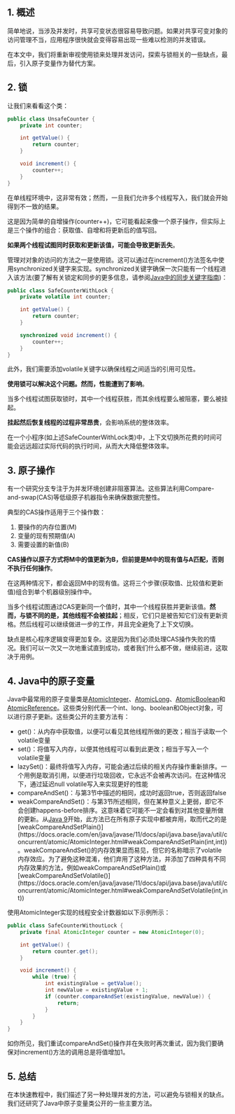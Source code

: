 ## 1. 概述

简单地说，当涉及并发时，共享可变状态很容易导致问题。如果对共享可变对象的访问管理不当，应用程序很快就会变得容易出现一些难以检测的并发错误。

在本文中，我们将重新审视使用锁来处理并发访问，探索与锁相关的一些缺点，最后，引入原子变量作为替代方案。

## 2. 锁

让我们来看看这个类：

```java
public class UnsafeCounter {
    private int counter;

    int getValue() {
        return counter;
    }

    void increment() {
        counter++;
    }
}
```

在单线程环境中，这非常有效；然而，一旦我们允许多个线程写入，我们就会开始得到不一致的结果。

这是因为简单的自增操作(counter++)，它可能看起来像一个原子操作，但实际上是三个操作的组合：获取值、自增和将更新后的值写回。

**如果两个线程试图同时获取和更新该值，可能会导致更新丢失**。

管理对对象的访问的方法之一是使用锁。这可以通过在increment()方法签名中使用synchronized关键字来实现。synchronized关键字确保一次只能有一个线程进入该方法(要了解有关锁定和同步的更多信息，请参阅[Java中的同步关键字指南](https://www.baeldung.com/java-synchronized))：

```java
public class SafeCounterWithLock {
    private volatile int counter;

    int getValue() {
        return counter;
    }

    synchronized void increment() {
        counter++;
    }
}
```

此外，我们需要添加volatile关键字以确保线程之间适当的引用可见性。

**使用锁可以解决这个问题。然而，性能遭到了影响**。

当多个线程试图获取锁时，其中一个线程获胜，而其余线程要么被阻塞，要么被挂起。

**挂起然后恢复线程的过程非常昂贵**，会影响系统的整体效率。

在一个小程序(如上述SafeCounterWithLock类)中，上下文切换所花费的时间可能会远远超过实际代码的执行时间，从而大大降低整体效率。

## 3. 原子操作

有一个研究分支专注于为并发环境创建非阻塞算法。这些算法利用Compare-and-swap(CAS)等低级原子机器指令来确保数据完整性。

典型的CAS操作适用于三个操作数：

1. 要操作的内存位置(M)
2. 变量的现有预期值(A)
3. 需要设置的新值(B)

**CAS操作以原子方式将M中的值更新为B，但前提是M中的现有值与A匹配，否则不执行任何操作**。

在这两种情况下，都会返回M中的现有值。这将三个步骤(获取值、比较值和更新值)组合到单个机器级别操作中。

当多个线程试图通过CAS更新同一个值时，其中一个线程获胜并更新该值。**然而，与锁不同的是，其他线程不会被挂起**；相反，它们只是被告知它们没有更新资格。然后线程可以继续做进一步的工作，并且完全避免了上下文切换。

缺点是核心程序逻辑变得更加复杂。这是因为我们必须处理CAS操作失败的情况。我们可以一次又一次地重试直到成功，或者我们什么都不做，继续前进，这取决于用例。

## 4. Java中的原子变量

Java中最常用的原子变量类是[AtomicInteger](https://docs.oracle.com/en/java/javase/11/docs/api/java.base/java/util/concurrent/atomic/AtomicInteger.html)、[AtomicLong](https://docs.oracle.com/en/java/javase/11/docs/api/java.base/java/util/concurrent/atomic/AtomicLong.html)、[AtomicBoolean](https://docs.oracle.com/en/java/javase/11/docs/api/java.base/java/util/concurrent/atomic/AtomicBoolean.html)和[AtomicReference](https://docs.oracle.com/en/java/javase/11/docs/api/java.base/java/util/concurrent/atomic/AtomicReference.html)。这些类分别代表一个int、long、boolean和Object对象，可以进行原子更新。这些类公开的主要方法有：

+ get()：从内存中获取值，以便可以看见其他线程所做的更改；相当于读取一个volatile变量
+ set()：将值写入内存，以便其他线程可以看到此更改；相当于写入一个volatile变量
+ lazySet()：最终将值写入内存，可能会通过后续的相关内存操作重新排序。一个用例是取消引用，以便进行垃圾回收，它永远不会被再次访问。在这种情况下，通过延迟null volatile写入来实现更好的性能
+ compareAndSet()：与第3节中描述的相同，成功时返回true，否则返回false
+ weakCompareAndSet()：与第3节所述相同，但在某种意义上更弱，即它不会创建happens-before排序。这意味着它可能不一定会看到对其他变量所做的更新。从[Java 9](https://docs.oracle.com/en/java/javase/11/docs/api/java.base/java/util/concurrent/atomic/AtomicInteger.html#weakCompareAndSet(int,int))开始，此方法已在所有原子实现中都被弃用，取而代之的是[weakCompareAndSetPlain()](https://docs.oracle.com/en/java/javase/11/docs/api/java.base/java/util/concurrent/atomic/AtomicInteger.html#weakCompareAndSetPlain(int,int))。weakCompareAndSet()的内存效果显而易见，但它的名称暗示了volatile内存效应。为了避免这种混淆，他们弃用了这种方法，并添加了四种具有不同内存效果的方法，例如weakCompareAndSetPlain()或[weakCompareAndSetVolatile()](https://docs.oracle.com/en/java/javase/11/docs/api/java.base/java/util/concurrent/atomic/AtomicInteger.html#weakCompareAndSetVolatile(int,int))

使用AtomicInteger实现的线程安全计数器如以下示例所示：

```java
public class SafeCounterWithoutLock {
    private final AtomicInteger counter = new AtomicInteger(0);

    int getValue() {
        return counter.get();
    }

    void increment() {
        while (true) {
            int existingValue = getValue();
            int newValue = existingValue + 1;
            if (counter.compareAndSet(existingValue, newValue)) {
                return;
            }
        }
    }
}
```

如你所见，我们重试compareAndSet()操作并在失败时再次重试，因为我们要确保对increment()方法的调用总是将值增加1。

## 5. 总结

在本快速教程中，我们描述了另一种处理并发的方法，可以避免与锁相关的缺点。我们还研究了Java中原子变量类公开的一些主要方法。
